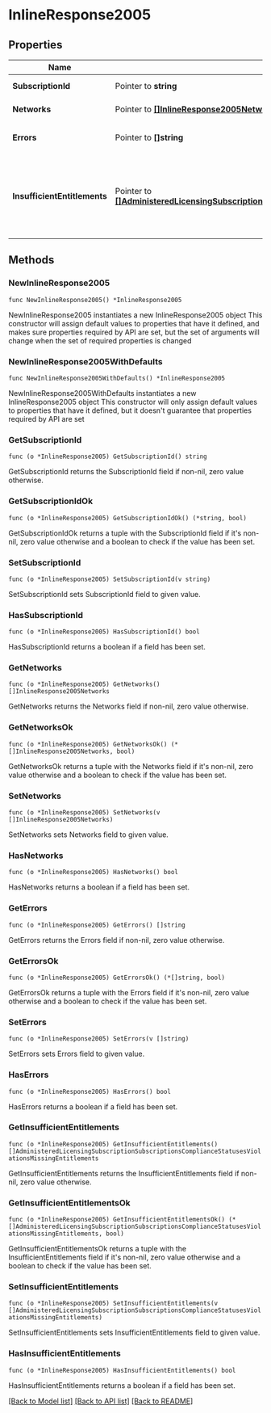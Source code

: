 # InlineResponse2005

## Properties

Name | Type | Description | Notes
------------ | ------------- | ------------- | -------------
**SubscriptionId** | Pointer to **string** | Subscription ID | [optional] 
**Networks** | Pointer to [**[]InlineResponse2005Networks**](InlineResponse2005Networks.md) | Unbound networks | [optional] 
**Errors** | Pointer to **[]string** | Array of errors if failed | [optional] 
**InsufficientEntitlements** | Pointer to [**[]AdministeredLicensingSubscriptionSubscriptionsComplianceStatusesViolationsMissingEntitlements**](AdministeredLicensingSubscriptionSubscriptionsComplianceStatusesViolationsMissingEntitlements.md) | A list of entitlements required to successfully bind the networks to the subscription | [optional] 

## Methods

### NewInlineResponse2005

`func NewInlineResponse2005() *InlineResponse2005`

NewInlineResponse2005 instantiates a new InlineResponse2005 object
This constructor will assign default values to properties that have it defined,
and makes sure properties required by API are set, but the set of arguments
will change when the set of required properties is changed

### NewInlineResponse2005WithDefaults

`func NewInlineResponse2005WithDefaults() *InlineResponse2005`

NewInlineResponse2005WithDefaults instantiates a new InlineResponse2005 object
This constructor will only assign default values to properties that have it defined,
but it doesn't guarantee that properties required by API are set

### GetSubscriptionId

`func (o *InlineResponse2005) GetSubscriptionId() string`

GetSubscriptionId returns the SubscriptionId field if non-nil, zero value otherwise.

### GetSubscriptionIdOk

`func (o *InlineResponse2005) GetSubscriptionIdOk() (*string, bool)`

GetSubscriptionIdOk returns a tuple with the SubscriptionId field if it's non-nil, zero value otherwise
and a boolean to check if the value has been set.

### SetSubscriptionId

`func (o *InlineResponse2005) SetSubscriptionId(v string)`

SetSubscriptionId sets SubscriptionId field to given value.

### HasSubscriptionId

`func (o *InlineResponse2005) HasSubscriptionId() bool`

HasSubscriptionId returns a boolean if a field has been set.

### GetNetworks

`func (o *InlineResponse2005) GetNetworks() []InlineResponse2005Networks`

GetNetworks returns the Networks field if non-nil, zero value otherwise.

### GetNetworksOk

`func (o *InlineResponse2005) GetNetworksOk() (*[]InlineResponse2005Networks, bool)`

GetNetworksOk returns a tuple with the Networks field if it's non-nil, zero value otherwise
and a boolean to check if the value has been set.

### SetNetworks

`func (o *InlineResponse2005) SetNetworks(v []InlineResponse2005Networks)`

SetNetworks sets Networks field to given value.

### HasNetworks

`func (o *InlineResponse2005) HasNetworks() bool`

HasNetworks returns a boolean if a field has been set.

### GetErrors

`func (o *InlineResponse2005) GetErrors() []string`

GetErrors returns the Errors field if non-nil, zero value otherwise.

### GetErrorsOk

`func (o *InlineResponse2005) GetErrorsOk() (*[]string, bool)`

GetErrorsOk returns a tuple with the Errors field if it's non-nil, zero value otherwise
and a boolean to check if the value has been set.

### SetErrors

`func (o *InlineResponse2005) SetErrors(v []string)`

SetErrors sets Errors field to given value.

### HasErrors

`func (o *InlineResponse2005) HasErrors() bool`

HasErrors returns a boolean if a field has been set.

### GetInsufficientEntitlements

`func (o *InlineResponse2005) GetInsufficientEntitlements() []AdministeredLicensingSubscriptionSubscriptionsComplianceStatusesViolationsMissingEntitlements`

GetInsufficientEntitlements returns the InsufficientEntitlements field if non-nil, zero value otherwise.

### GetInsufficientEntitlementsOk

`func (o *InlineResponse2005) GetInsufficientEntitlementsOk() (*[]AdministeredLicensingSubscriptionSubscriptionsComplianceStatusesViolationsMissingEntitlements, bool)`

GetInsufficientEntitlementsOk returns a tuple with the InsufficientEntitlements field if it's non-nil, zero value otherwise
and a boolean to check if the value has been set.

### SetInsufficientEntitlements

`func (o *InlineResponse2005) SetInsufficientEntitlements(v []AdministeredLicensingSubscriptionSubscriptionsComplianceStatusesViolationsMissingEntitlements)`

SetInsufficientEntitlements sets InsufficientEntitlements field to given value.

### HasInsufficientEntitlements

`func (o *InlineResponse2005) HasInsufficientEntitlements() bool`

HasInsufficientEntitlements returns a boolean if a field has been set.


[[Back to Model list]](../README.md#documentation-for-models) [[Back to API list]](../README.md#documentation-for-api-endpoints) [[Back to README]](../README.md)


